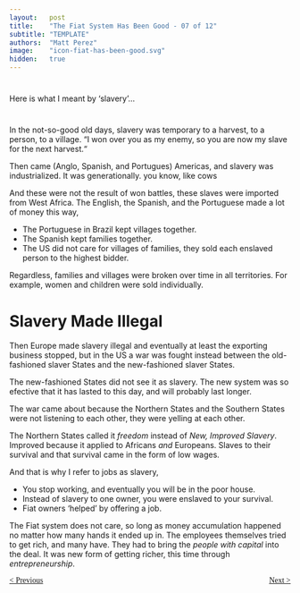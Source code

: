 ```yaml
---
layout:   post
title:    "The Fiat System Has Been Good - 07 of 12"
subtitle: "TEMPLATE"
authors:  "Matt Perez"
image:    "icon-fiat-has-been-good.svg"
hidden:   true
---
```


<div style="display:none; ">
 <p>Time for an alternative.</p>
</div>

<h1></h1>
 <p>Here is what I meant by &lsquo;slavery&rsquo;&hellip;</p>

<h1></h1>
 <p>In the not-so-good old days, slavery was temporary to a harvest, to a person, to a village. &ldquo;I won over you as my enemy, so you are now my slave for the next harvest.&ldquo;</p>
 <p>Then came (Anglo, Spanish, and Portugues) Americas, and slavery was industrialized. It was generationally. you know, <span id="_standout">like cows</span></p>
 <p>And these were not the result of won battles, these slaves were imported from West Africa. The English, the Spanish, and the Portuguese made a lot of money this way,</p>
  <ul>
   <li>The Portuguese in Brazil kept villages together.</li>
   <li>The Spanish kept families together.</li>
   <li>The US did not care for villages of families, they sold each enslaved person to the highest bidder.</li>
  </ul>
 <p>Regardless, families and villages were broken over time in all territories. For example, women and children were sold individually.</p>

<h1>Slavery Made Illegal </h1>
 <p>Then Europe made slavery illegal and eventually at least the exporting business stopped, but in the US a war was fought instead between the old-fashioned slaver States and the new-fashioned slaver States.</p>
 <p>The new-fashioned States did not see it as slavery. The new system was so efective that it has lasted to this day, and will probably last longer.</p>
 <p>The war came about because the Northern States and the Southern States were not listening to each other, they were yelling at each other.</p>
 <p>The Northern States called it <em>freedom</em> instead of <em class="_standout">New, Improved Slavery</em>. Improved because it applied to Africans <em>and</em> Europeans. Slaves to their survival and that survival came in the form of low wages.</p>
 <p>And that is why I refer to jobs as slavery,</p>
  <ul>
   <li>You stop working, and eventually you will be in the poor house.</li>
   <li>Instead of slavery to one owner, you were enslaved to your survival.</li>
   <li>Fiat owners &lsquo;helped&rsquo; by offering a job.</li>
  </ul>
 <p>The Fiat system does not care, so long as money accumulation happened no matter how many hands it ended up in. The employees themselves tried to get rich, and many have. They had to bring the <em>people with capital</em> into the deal. It was new form of getting richer, this time through <em>entrepreneurship</em>.</p>

<div style="margin-bottom:1in; font-family: American Typewriter, serif; ">
 <span style="float:left; ">
  <a href="https://radicalcompanies.com/2024/12/09/06-the-fiat-system-has-been-good">&lt; Previous</a>
 </span>
 <span style="float:right; ">
  <a href="https://radicalcompanies.com/2024/12/11/08-the-fiat-system-has-been-good">Next &gt;</a>
 </span>
</div>